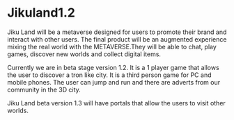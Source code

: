 # Jikuland1.2

Jiku Land will be a metaverse designed 
for users to promote their brand
and interact with other users.
The final product will be an augmented 
experience mixing the real world with the
METAVERSE.They will be able to chat,
play games, discover new worlds and collect
digital items.

Currently we are in beta stage version 1.2.
It is a 1 player game that allows
the user to discover a tron like city.
It is a third person game 
for PC and mobile phones.
The user can jump and run and there are 
adverts from our community in the 3D city.

Jiku Land beta version 1.3 will have 
portals that allow the users to visit
other worlds.

